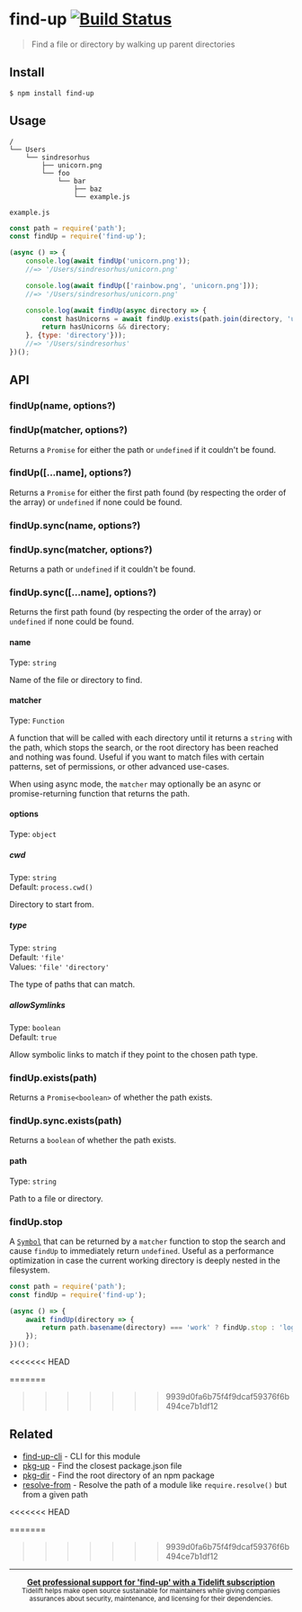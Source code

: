 # find-up [![Build Status](https://travis-ci.org/sindresorhus/find-up.svg?branch=master)](https://travis-ci.org/sindresorhus/find-up)

> Find a file or directory by walking up parent directories


## Install

```
$ npm install find-up
```

## Usage

```
/
└── Users
    └── sindresorhus
        ├── unicorn.png
        └── foo
            └── bar
                ├── baz
                └── example.js
```

`example.js`

```js
const path = require('path');
const findUp = require('find-up');

(async () => {
	console.log(await findUp('unicorn.png'));
	//=> '/Users/sindresorhus/unicorn.png'

	console.log(await findUp(['rainbow.png', 'unicorn.png']));
	//=> '/Users/sindresorhus/unicorn.png'

	console.log(await findUp(async directory => {
		const hasUnicorns = await findUp.exists(path.join(directory, 'unicorn.png'));
		return hasUnicorns && directory;
	}, {type: 'directory'}));
	//=> '/Users/sindresorhus'
})();
```

## API

### findUp(name, options?)
### findUp(matcher, options?)

Returns a `Promise` for either the path or `undefined` if it couldn't be found.

### findUp([...name], options?)

Returns a `Promise` for either the first path found (by respecting the order of the array) or `undefined` if none could be found.

### findUp.sync(name, options?)
### findUp.sync(matcher, options?)

Returns a path or `undefined` if it couldn't be found.

### findUp.sync([...name], options?)

Returns the first path found (by respecting the order of the array) or `undefined` if none could be found.

#### name

Type: `string`

Name of the file or directory to find.

#### matcher

Type: `Function`

A function that will be called with each directory until it returns a `string` with the path, which stops the search, or the root directory has been reached and nothing was found. Useful if you want to match files with certain patterns, set of permissions, or other advanced use-cases.

When using async mode, the `matcher` may optionally be an async or promise-returning function that returns the path.

#### options

Type: `object`

##### cwd

Type: `string`<br>
Default: `process.cwd()`

Directory to start from.

##### type

Type: `string`<br>
Default: `'file'`<br>
Values: `'file'` `'directory'`

The type of paths that can match.

##### allowSymlinks

Type: `boolean`<br>
Default: `true`

Allow symbolic links to match if they point to the chosen path type.

### findUp.exists(path)

Returns a `Promise<boolean>` of whether the path exists.

### findUp.sync.exists(path)

Returns a `boolean` of whether the path exists.

#### path

Type: `string`

Path to a file or directory.

### findUp.stop

A [`Symbol`](https://developer.mozilla.org/en-US/docs/Web/JavaScript/Reference/Global_Objects/Symbol) that can be returned by a `matcher` function to stop the search and cause `findUp` to immediately return `undefined`. Useful as a performance optimization in case the current working directory is deeply nested in the filesystem.

```js
const path = require('path');
const findUp = require('find-up');

(async () => {
	await findUp(directory => {
		return path.basename(directory) === 'work' ? findUp.stop : 'logo.png';
	});
})();
```

<<<<<<< HEAD

=======
>>>>>>> 9939d0fa6b75f4f9dcaf59376f6b494ce7b1df12
## Related

- [find-up-cli](https://github.com/sindresorhus/find-up-cli) - CLI for this module
- [pkg-up](https://github.com/sindresorhus/pkg-up) - Find the closest package.json file
- [pkg-dir](https://github.com/sindresorhus/pkg-dir) - Find the root directory of an npm package
- [resolve-from](https://github.com/sindresorhus/resolve-from) - Resolve the path of a module like `require.resolve()` but from a given path

<<<<<<< HEAD

=======
>>>>>>> 9939d0fa6b75f4f9dcaf59376f6b494ce7b1df12
---

<div align="center">
	<b>
		<a href="https://tidelift.com/subscription/pkg/npm-find-up?utm_source=npm-find-up&utm_medium=referral&utm_campaign=readme">Get professional support for 'find-up' with a Tidelift subscription</a>
	</b>
	<br>
	<sub>
		Tidelift helps make open source sustainable for maintainers while giving companies<br>assurances about security, maintenance, and licensing for their dependencies.
	</sub>
</div>
